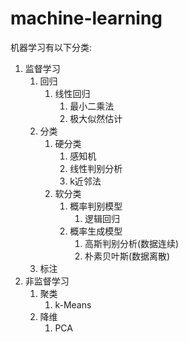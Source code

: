 # machine-learning

机器学习有以下分类:
1. 监督学习
   1. 回归
        1. 线性回归
            1. 最小二乘法
            2. 极大似然估计
   2. 分类
       1. 硬分类
          1. 感知机
          2. 线性判别分析
          3. k近邻法
       1. 软分类
          1. 概率判别模型 
             1. 逻辑回归
          1. 概率生成模型
             1. 高斯判别分析(数据连续) 
             2. 朴素贝叶斯(数据离散)
   3. 标注
2. 非监督学习
    1. 聚类
       1. k-Means 
    2. 降维 
       1. PCA


